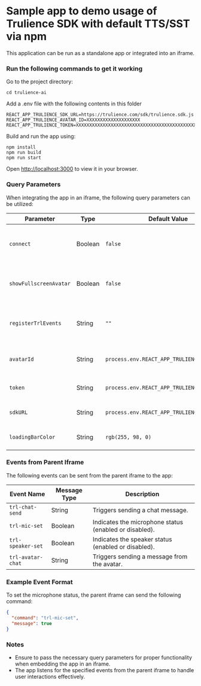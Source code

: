# Sample app to demo usage of Trulience SDK with default TTS/SST via npm

This application can be run as a standalone app or integrated into an iframe.

### Run the following commands to get it working

Go to the project directory:
```
cd trulience-ai
```

Add a .env file with the following contents in this folder
```
REACT_APP_TRULIENCE_SDK_URL=https://trulience.com/sdk/trulience.sdk.js
REACT_APP_TRULIENCE_AVATAR_ID=XXXXXXXXXXXXXXXXXXXX
REACT_APP_TRULIENCE_TOKEN=XXXXXXXXXXXXXXXXXXXXXXXXXXXXXXXXXXXXXXXXXXXXXXXXXXXXXXXXXX
```

Build and run the app using:
```
npm install
npm run build
npm run start
```

Open [http://localhost:3000](http://localhost:3000) to view it in your browser.


### Query Parameters

When integrating the app in an iframe, the following query parameters can be utilized:

| Parameter                 | Type     | Default Value                                | Description                                                              |
|---------------------------|----------|----------------------------------------------|--------------------------------------------------------------------------|
| `connect`                 | Boolean  | `false`                                      | If set to true, the client will connect automatically when visiting.     |
| `showFullscreenAvatar`    | Boolean  | `false`                                      | If set to true, the avatar wil be display in fullscreen mode.            |
| `registerTrlEvents`       | String   | `""`                                         | List of events that should be notified to iframe's parent.               |
| `avatarId`                | String   | `process.env.REACT_APP_TRULIENCE_AVATAR_ID`  | The ID of the avatar to be used in the app.                              |
| `token`                   | String   | `process.env.REACT_APP_TRULIENCE_TOKEN`      | The token used for authentication.                                       |
| `sdkURL`                  | String   | `process.env.REACT_APP_TRULIENCE_SDK_URL`    | The URL of the SDK to be used.                                           |
| `loadingBarColor`         | String   | `rgb(255, 98, 0)`                            | The color of the loading bar.                                            |


### Events from Parent Iframe

The following events can be sent from the parent iframe to the app:

| Event Name               | Message Type     | Description                                                  |
|--------------------------|------------------|--------------------------------------------------------------|
| `trl-chat-send`          | String           | Triggers sending a chat message.                             |
| `trl-mic-set`            | Boolean          | Indicates the microphone status (enabled or disabled).       |
| `trl-speaker-set`        | Boolean          | Indicates the speaker status (enabled or disabled).          |
| `trl-avatar-chat`        | String           | Triggers sending a message from the avatar.                  |

### Example Event Format

To set the microphone status, the parent iframe can send the following command:

```json
{
  "command": "trl-mic-set",
  "message": true
}
```

### Notes

- Ensure to pass the necessary query parameters for proper functionality when embedding the app in an iframe.
- The app listens for the specified events from the parent iframe to handle user interactions effectively.

